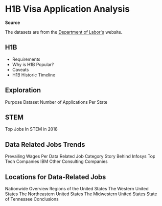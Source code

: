# H1B Visa Application Analysis

**Source**

The datasets are from the [Department of Labor's](https://www.foreignlaborcert.doleta.gov/performancedata.cfm#dis) website.

## H1B

- Requirements
- Why is H1B Popular?
- Caveats
- H1B Historic Timeline
## Exploration
Purpose
Dataset
Number of Applications Per State
## STEM
Top Jobs In STEM in 2018
## Data Related Jobs Trends
Prevailing Wages Per Data Related Job Category
Story Behind Infosys
Top Tech Companies
IBM
Other Consulting Companies
## Locations for Data-Related Jobs
Nationwide Overview
Regions of the United States
The Western United States
The Northeastern United States
The Midwestern United States
State of Tennessee
Conclusions

